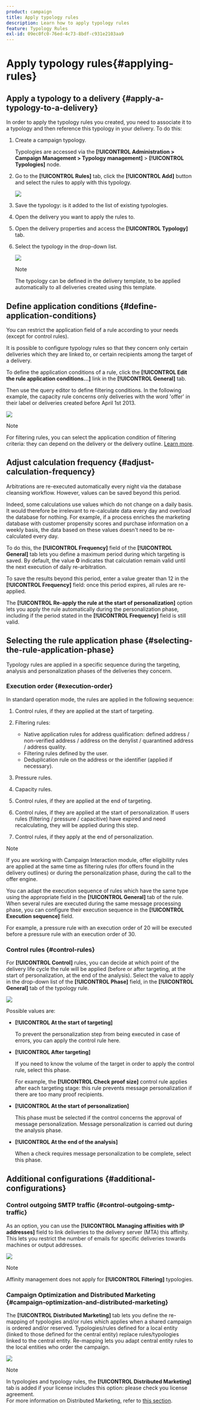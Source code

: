 ```yaml
---
product: campaign
title: Apply typology rules
description: Learn how to apply typology rules
feature: Typology Rules
exl-id: 09ec0fc0-76ed-4c73-8bdf-c931e2103aa9
---
```

# Apply typology rules{#applying-rules}

## Apply a typology to a delivery {#apply-a-typology-to-a-delivery}

In order to apply the typology rules you created, you need to associate it to a typology and then reference this typology in your delivery. To do this:

1. Create a campaign typology.

   Typologies are accessed via the **[!UICONTROL Administration > Campaign Management > Typology management]** > **[!UICONTROL Typologies]** node. 

1. Go to the **[!UICONTROL Rules]** tab, click the **[!UICONTROL Add]** button and select the rules to apply with this typology.

   ![](assets/campaign_opt_pressure_sample_1_6.png)

1. Save the typology: is it added to the list of existing typologies.
1. Open the delivery you want to apply the rules to.
1. Open the delivery properties and access the **[!UICONTROL Typology]** tab.
1. Select the typology in the drop-down list.

   ![](assets/campaign_opt_pressure_sample_1_7.png)

   >[!NOTE]
   >
   >The typology can be defined in the delivery template, to be applied automatically to all deliveries created using this template.

## Define application conditions {#define-application-conditions}

You can restrict the application field of a rule according to your needs (except for control rules).

It is possible to configure typology rules so that they concern only certain deliveries which they are linked to, or certain recipients among the target of a delivery.

To define the application conditions of a rule, click the **[!UICONTROL Edit the rule application conditions...]** link in the **[!UICONTROL General]** tab.

Then use the query editor to define filtering conditions. In the following example, the capacity rule concerns only deliveries with the word 'offer' in their label or deliveries created before April 1st 2013.

![](assets/campaign_opt_create_capacity_criterion.png)

>[!NOTE]
>
>For filtering rules, you can select the application condition of filtering criteria: they can depend on the delivery or the delivery outline. [Learn more](filtering-rules.md#condition-a-filtering-rule).

## Adjust calculation frequency {#adjust-calculation-frequency}

Arbitrations are re-executed automatically every night via the database cleansing workflow. However, values can be saved beyond this period.

Indeed, some calculations use values which do not change on a daily basis. It would therefore be irrelevant to re-calculate data every day and overload the database for nothing. For example, if a process enriches the marketing database with customer propensity scores and purchase information on a weekly basis, the data based on these values doesn't need to be re-calculated every day.

To do this, the **[!UICONTROL Frequency]** field of the **[!UICONTROL General]** tab lets you define a maximum period during which targeting is saved. By default, the value **0** indicates that calculation remain valid until the next execution of daily re-arbitration.

To save the results beyond this period, enter a value greater than 12 in the **[!UICONTROL Frequency]** field: once this period expires, all rules are re-applied.

The **[!UICONTROL Re-apply the rule at the start of personalization]** option lets you apply the rule automatically during the personalization phase, including if the period stated in the **[!UICONTROL Frequency]** field is still valid.

## Selecting the rule application phase {#selecting-the-rule-application-phase}

Typology rules are applied in a specific sequence during the targeting, analysis and personalization phases of the deliveries they concern.

### Execution order {#execution-order}

In standard operation mode, the rules are applied in the following sequence:

1. Control rules, if they are applied at the start of targeting.
1. Filtering rules:

    * Native application rules for address qualification: defined address / non-verified address / address on the denylist / quarantined address / address quality.
    * Filtering rules defined by the user.
    * Deduplication rule on the address or the identifier (applied if necessary).

1. Pressure rules.
1. Capacity rules.
1. Control rules, if they are applied at the end of targeting.
1. Control rules, if they are applied at the start of personalization. If users rules (filtering / pressure / capacitive) have expired and need recalculating, they will be applied during this step.
1. Control rules, if they apply at the end of personalization.

>[!NOTE]
>
>If you are working with Campaign Interaction module, offer eligibility rules are applied at the same time as filtering rules (for offers found in the delivery outlines) or during the personalization phase, during the call to the offer engine.

You can adapt the execution sequence of rules which have the same type using the appropriate field in the **[!UICONTROL General]** tab of the rule. When several rules are executed during the same message processing phase, you can configure their execution sequence in the **[!UICONTROL Execution sequence]** field.

For example, a pressure rule with an execution order of 20 will be executed before a pressure rule with an execution order of 30.

### Control rules {#control-rules}

For **[!UICONTROL Control]** rules, you can decide at which point of the delivery life cycle the rule will be applied (before or after targeting, at the start of personalization, at the end of the analysis). Select the value to apply in the drop-down list of the **[!UICONTROL Phase]** field, in the **[!UICONTROL General]** tab of the typology rule.

![](assets/campaign_opt_define_control_phase.png)

Possible values are:

* **[!UICONTROL At the start of targeting]**

  To prevent the personalization step from being executed in case of errors, you can apply the control rule here. 

* **[!UICONTROL After targeting]**

  If you need to know the volume of the target in order to apply the control rule, select this phase.

  For example, the **[!UICONTROL Check proof size]** control rule applies after each targeting stage: this rule prevents message personalization if there are too many proof recipients.

* **[!UICONTROL At the start of personalization]**

  This phase must be selected if the control concerns the approval of message personalization. Message personalization is carried out during the analysis phase.

* **[!UICONTROL At the end of the analysis]**

  When a check requires message personalization to be complete, select this phase.

## Additional configurations {#additional-configurations}

### Control outgoing SMTP traffic {#control-outgoing-smtp-traffic}

As an option, you can use the **[!UICONTROL Managing affinities with IP addresses]** field to link deliveries to the delivery server (MTA) this affinity. This lets you restrict the number of emails for specific deliveries towards machines or output addresses. 

![](assets/campaign_opt_select_ip_affinity.png)

>[!NOTE]
>
>Affinity management does not apply for **[!UICONTROL Filtering]** typologies.  

<!--
>Affinities are defined in the instance configuration file, on the Adobe Campaign server. For more on this, refer to [this section](../../installation/using/about-initial-configuration.md).-->

### Campaign Optimization and Distributed Marketing {#campaign-optimization-and-distributed-marketing}

The **[!UICONTROL Distributed Marketing]** tab lets you define the re-mapping of typologies and/or rules which applies when a shared campaign is ordered and/or reserved. Typologies/rules defined for a local entity (linked to those defined for the central entity) replace rules/typologies linked to the central entity. Re-mapping lets you adapt central entity rules to the local entities who order the campaign.

![](assets/simu_campaign_opti_distrib_mkg.png)

>[!NOTE]
>
>In typologies and typology rules, the **[!UICONTROL Distributed Marketing]** tab is added if your license includes this option: please check you license agreement.  
>For more information on Distributed Marketing, refer to [this section](../distributed-marketing/about-distributed-marketing.md).
